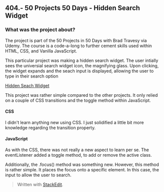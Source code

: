 ## 404.- 50 Projects 50 Days - Hidden Search Widget

### What was the project about?

The project is part of the 50 Projects in 50 Days with Brad Travesy via Udemy. The course is a code-a-long to further cement skills used within HTML, CSS, and Vanilla JavaScript.

This particular project was making a hidden search widget. The user intially sees the universial search widget icon, the magnifying glass. Upon clicking, the widget expands and the seach input is displayed, allowing the user to type in their search option

[Hidden Seach Widget](https://totallysly.github.io/404.-50PROJECTS50DAYS--hidden-search-widget/)

This project was rather simple compared to the other projects. It only relied on a couple of CSS transitions and the toggle method within JavaScript.

#### CSS

I didn't learn anything new using CSS. I just solidified a little bit more knowledge regarding the transition property.

#### JavaScript

As with the CSS, there was not really a new aspect to learn per se. The eventListener added a toggle method, to add or remove the active class.

Additionally, the .focus() method was something new. However, this method is rather simple. It places the focus onto a specific element. In this case, the input to allow the user to search.

> Written with [StackEdit](https://stackedit.io/).
